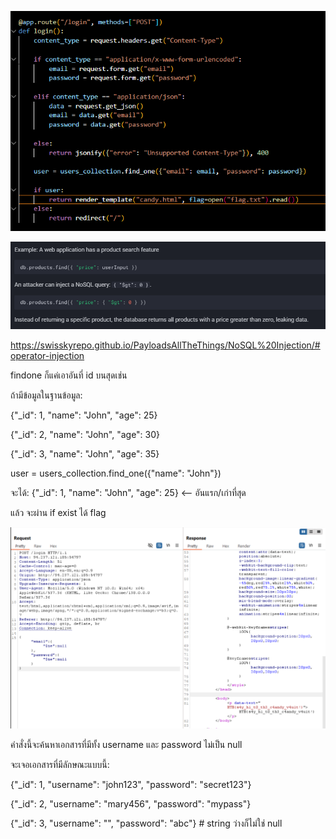 

![alt text](image-1.png)

![alt text](image-2.png)

https://swisskyrepo.github.io/PayloadsAllTheThings/NoSQL%20Injection/#operator-injection

findone ก็แค่เอาอันที่ id บนสุดเช่น

 ถ้ามีข้อมูลในฐานข้อมูล:

 {"_id": 1, "name": "John", "age": 25}

 {"_id": 2, "name": "John", "age": 30}  

 {"_id": 3, "name": "John", "age": 35}

user = users_collection.find_one({"name": "John"})

 จะได้: {"_id": 1, "name": "John", "age": 25}  <-- อันแรก/เก่าที่สุด

 แล้ว จะผ่าน if exist ได้ flag



![alt text](image.png)

คำสั่งนี้จะค้นหาเอกสารที่มีทั้ง username และ password ไม่เป็น null

 จะเจอเอกสารที่มีลักษณะแบบนี้:

{"_id": 1, "username": "john123", "password": "secret123"}

{"_id": 2, "username": "mary456", "password": "mypass"}

{"_id": 3, "username": "", "password": "abc"}  # string ว่างก็ไม่ใช่ null